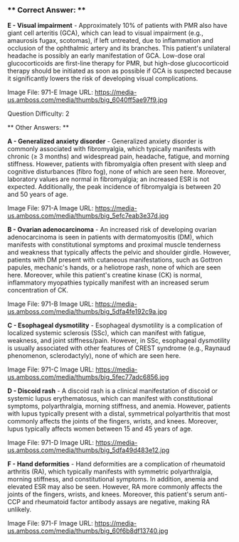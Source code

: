 ### ** Correct Answer: **

**E - Visual impairment** - Approximately 10% of patients with PMR also have giant cell arteritis (GCA), which can lead to visual impairment (e.g., amaurosis fugax, scotomas), if left untreated, due to inflammation and occlusion of the ophthalmic artery and its branches. This patient's unilateral headache is possibly an early manifestation of GCA. Low-dose oral glucocorticoids are first-line therapy for PMR, but high-dose glucocorticoid therapy should be initiated as soon as possible if GCA is suspected because it significantly lowers the risk of developing visual complications.

Image File: 971-E
Image URL: https://media-us.amboss.com/media/thumbs/big_6040ff5ae97f9.jpg

Question Difficulty: 2

** Other Answers: **

**A - Generalized anxiety disorder** - Generalized anxiety disorder is commonly associated with fibromyalgia, which typically manifests with chronic (≥ 3 months) and widespread pain, headache, fatigue, and morning stiffness. However, patients with fibromyalgia often present with sleep and cognitive disturbances (fibro fog), none of which are seen here. Moreover, laboratory values are normal in fibromyalgia; an increased ESR is not expected. Additionally, the peak incidence of fibromyalgia is between 20 and 50 years of age.

Image File: 971-A
Image URL: https://media-us.amboss.com/media/thumbs/big_5efc7eab3e37d.jpg

**B - Ovarian adenocarcinoma** - An increased risk of developing ovarian adenocarcinoma is seen in patients with dermatomyositis (DM), which manifests with constitutional symptoms and proximal muscle tenderness and weakness that typically affects the pelvic and shoulder girdle. However, patients with DM present with cutaneous manifestations, such as Gottron papules, mechanic's hands, or a heliotrope rash, none of which are seen here. Moreover, while this patient's creatine kinase (CK) is normal, inflammatory myopathies typically manifest with an increased serum concentration of CK.

Image File: 971-B
Image URL: https://media-us.amboss.com/media/thumbs/big_5dfa4fe192c9a.jpg

**C - Esophageal dysmotility** - Esophageal dysmotility is a complication of localized systemic sclerosis (SSc), which can manifest with fatigue, weakness, and joint stiffness/pain. However, in SSc, esophageal dysmotility is usually associated with other features of CREST syndrome (e.g., Raynaud phenomenon, sclerodactyly), none of which are seen here.

Image File: 971-C
Image URL: https://media-us.amboss.com/media/thumbs/big_5fec77adc6856.jpg

**D - Discoid rash** - A discoid rash is a clinical manifestation of discoid or systemic lupus erythematosus, which can manifest with constitutional symptoms, polyarthralgia, morning stiffness, and anemia. However, patients with lupus typically present with a distal, symmetrical polyarthritis that most commonly affects the joints of the fingers, wrists, and knees. Moreover, lupus typically affects women between 15 and 45 years of age.

Image File: 971-D
Image URL: https://media-us.amboss.com/media/thumbs/big_5dfa49d483e12.jpg

**F - Hand deformities** - Hand deformities are a complication of rheumatoid arthritis (RA), which typically manifests with symmetric polyarthralgia, morning stiffness, and constitutional symptoms. In addition, anemia and elevated ESR may also be seen. However, RA more commonly affects the joints of the fingers, wrists, and knees. Moreover, this patient's serum anti-CCP and rheumatoid factor antibody assays are negative, making RA unlikely.

Image File: 971-F
Image URL: https://media-us.amboss.com/media/thumbs/big_60f6b8df13740.jpg

